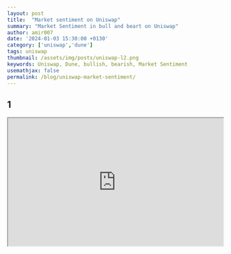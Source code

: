 ```yaml
---
layout: post
title:  "Market sentiment on Uniswap"
summary: "Market Sentiment in bull and beart on Uniswap"
author: amir007
date: '2024-01-03 15:30:00 +0130'
category: ['uniswap','dune']
tags: uniswap
thumbnail: /assets/img/posts/uniswap-l2.png
keywords: Uniswap, Dune, bullish, bearish, Market Sentiment
usemathjax: false
permalink: /blog/uniswap-market-sentiment/
---
```

## 1

<iframe src="https://dune.com/embeds/3322721/5565375" width="100%" height="300" />

## 2

<iframe src="https://dune.com/embeds/3322721/5565371" width="100%" height="300" />

## 3

<iframe src="https://dune.com/embeds/3321048/5562148" width="100%" height="300" />

## 4

<iframe src="https://dune.com/embeds/3321134/5562213" width="100%" height="300" />

## 5

<iframe src="https://dune.com/embeds/3320340/5560715" width="100%" height="300" />
